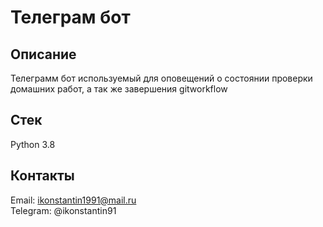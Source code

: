# Телеграм бот
## Описание
Телеграмм бот используемый для оповещений о состоянии проверки домашних работ, а так же завершения gitworkflow
## Стек
Python 3.8
## Контакты
Email: ikonstantin1991@mail.ru<br>
Telegram: @ikonstantin91
